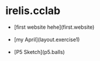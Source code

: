 # irelis.cclab
<ul>
<li>[first website hehe](first.website)</li>
<br>
<li>[my April](layout.exercise1)</li>
<br>
<li>[P5 Sketch](p5.balls)</li>

 
